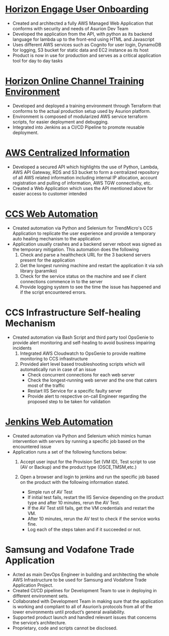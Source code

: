 
# [Horizon Engage User Onboarding](https://github.com/keithbenedicto-personal/Portfolio/tree/main/engage-user-onboarding)

* Created and architected a fully AWS Managed Web Application that conforms with security and needs of Asurion Dev Team
* Developed the application from the API, with python as its backend language for lambda up to the front-end using HTML and Javascript
* Uses different AWS services such as Cognito for user login, DynamoDB for logging, S3 bucket for static data and EC2 instance as its host
* Product is now in use for production and serves as a critical application tool for day to day tasks

# [Horizon Online Channel Training Environment](https://github.com/keithbenedicto-personal/Portfolio/tree/main/Horizon%20Online%20Channel%20Training%20Environment)

* Developed and deployed a training environment through Terraform that conforms to the actual production setup used by Asurion platform.
* Environment is composed of modularized AWS service terraform scripts, for easier deployment and debugging.
* Integrated into Jenkins as a CI/CD Pipeline to promote reusable deployment.

# [AWS Centralized Information](https://github.com/keithbenedicto-personal/Portfolio/tree/main/AWS%20Centralized%20Information)
* Developed a secured API which highlights the use of Python, Lambda, AWS API Gateway, RDS and S3 bucket to form a centralized repository of all AWS related information including internal IP allocation, account registration and pulling of information, AWS TGW connectivity, etc.
* Created a Web Application which uses the API mentioned above for easier access to customer intended

# [CCS Web Automation](https://github.com/keithbenedicto-personal/Portfolio/tree/main/CCS%20-%20Selenium)
* Created automation via Python and Selenium for TrendMicro's CCS Application to replicate the user experience and provide a temporary auto healing mechanism to the application
* Application usually crashes and a backend server reboot was signed as the temporary mitigation. This automation does the following
    1. Check and parse a healthcheck URL for the 3 backend servers present for the application
    2. Get the longest running machine and restart the application it via ssh library (paramiko)
    3. Check for the service status on the machine and see if client connections commence in to the server
    4. Provide logging system to see the time the issue has happened and if the script encountered errors.

# CCS Infrastructure Self-healing Mechanism
* Created automation via Bash Script and third party tool OpsGenie to provide alert monitoring and self-healing to avoid business impairing incidents
    1. Integrated AWS Cloudwatch to OpsGenie to provide realtime monitoring to CCS infrastructure
    2. Provided alert level based troubleshooting scripts which will automatically run in case of an issue
        * Check concurrent connections for each web server
        * Check the longest-running web server and the one that caters most of the traffic
        * Restart IIS Service for a specific faulty server
        * Provide alert to respective on-call Engineer regarding the proposed step to be taken for validation 
# [Jenkins Web Automation](https://github.com/keithbenedicto-personal/Portfolio/tree/main/Jenkins%20-%20Selenium)
 * Created automation via Python and Selenium which mimics human intervention with servers by running a specific job based on the encountered issue
 * Application runs a set of the following functions below:
    1. Accept user input for the Provision Set (VM ID), Test script to use (AV or Backup) and the product type (OSCE,TMSM,etc.)
    2. Open a browser and login to jenkins and run the specific job based on the product with the following information stated.
      
        * Simple run of AV Test
        * If initial test fails, restart the IIS Service depending on the product type and after 10 minutes, rerun the AV Test.
        * If the AV Test still fails, get the VM credentials and restart the VM.
        * After 10 minutes, rerun the AV test to check if the service works fine.
        * Log each of the steps taken and if it succeeded or not.
      
# Samsung and Vodafone Trade Application
* Acted as main DevOps Engineer in building and architecting the whole AWS Infrastructure to be used for Samsung and Vodafone Trade Application Project.
* Created CI/CD pipelines for Development Team to use in deploying in different environment sets.
* Collaborated with Development Team in making sure that the application is working and compliant to all of Asurion’s protocols from all of the lower environments until product’s general availability.
* Supported product launch and handled relevant issues that concerns the service’s architecture.
* Proprietary, code and scripts cannot be disclosed.



      
